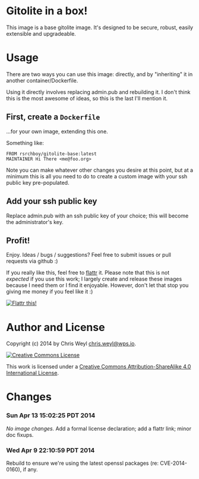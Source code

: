 # Gitolite in a box!

This image is a base gitolite image.  It's designed to be secure, robust,
easily extensible and upgradeable.

# Usage

There are two ways you can use this image:  directly, and by "inheriting" it
in another container/Dockerfile.

Using it directly involves replacing admin.pub and rebuilding it.  I don't
think this is the most awesome of ideas, so this is the last I'll mention it.

## First, create a ```Dockerfile```

...for your own image, extending this one.

Something like:

```
FROM rsrchboy/gitolite-base:latest
MAINTAINER Hi There <me@foo.org>
```

Note you can make whatever other changes you desire at this point, but at a
minimum this is all you need to do to create a custom image with your ssh
public key pre-populated.

## Add your ssh public key

Replace admin.pub with an ssh public key of your choice;
this will become the administrator's key.

## Profit!

Enjoy.  Ideas / bugs / suggestions?  Feel free to submit issues or pull
requests via github :)

If you really like this, feel free to [flattr][1] it.  Please note that this
is not *expected* if you use this work; I largely create and release these
images because I need them or I find it enjoyable.  However, don't let that
stop you giving me money if you feel like it :)

[![Flattr this!][2]][1]

[1]: https://flattr.com/submit/auto?user_id=RsrchBoy&url=https://github.com/RsrchBoy/gitolite-base-dock&title=Docker.io%20gitolite-base%20image&tags=docker
[2]: https://api.flattr.com/button/flattr-badge-large.png "Flattr this!"

# Author and License

Copyright (c) 2014 by Chris Weyl <chris.weyl@wps.io>.

<a rel="license" href="http://creativecommons.org/licenses/by-sa/4.0/"><img alt="Creative Commons License" style="border-width:0" src="http://i.creativecommons.org/l/by-sa/4.0/88x31.png" /></a>

This work is licensed under a <a rel="license" href="http://creativecommons.org/licenses/by-sa/4.0/">Creative Commons Attribution-ShareAlike 4.0 International License</a>.

# Changes

### Sun Apr 13 15:02:25 PDT 2014

*No image changes.* Add a formal license declaration; add a flattr link; minor doc fixups.

### Wed Apr  9 22:10:59 PDT 2014

Rebuild to ensure we're using the latest openssl packages (re: CVE-2014-0160),
if any.
